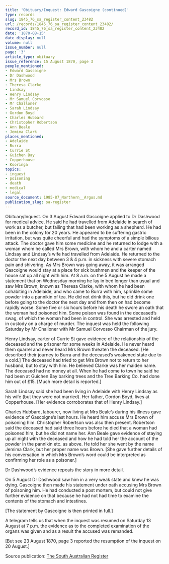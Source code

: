 ```yaml
---
title: 'Obituary/Inquest: Edward Gascoigne (continued)'
type: records
slug: 1845_76_sa_register_content_23482
url: /records/1845_76_sa_register_content_23482/
record_id: 1845_76_sa_register_content_23482
date: '1870-08-15'
date_display: null
volume: null
issue_number: null
page: '3'
article_type: obituary
issue_reference: 15 August 1870, page 3
people_mentioned:
- Edward Gascoigne
- Dr Dashwood
- Mrs Brown
- Theresa Clarke
- Lindsay
- Henry Lindsay
- Mr Samuel Corvosso
- Mr Challoner
- Sarah Lindsay
- Gordon Boyd
- Charles Hubbard
- Christopher Robertson
- Ann Beale
- Jemima Clark
places_mentioned:
- Adelaide
- Burra
- Currie St
- Guichen Bay
- Copperhouse
- Kooringa
topics:
- inquest
- poisoning
- death
- medical
- legal
source_document: 1985-87_Northern__Argus.md
publication_slug: sa-register
---
```


Obituary/Inquest.  On 3 August Edward Gascoigne applied to Dr Dashwood for medical advice.  He said he had travelled from Adelaide in search of work as a butcher, but failing that had been working as a shepherd.  He had been in the colony for 20 years.  He appeared to be suffering gastric irritation, but was quite cheerful and had the symptoms of a simple bilious attack.  The doctor gave him some medicine and he returned to lodge with a woman whom he called Mrs Brown, with whom he and a carter named Lindsay and Lindsay’s wife had travelled from Adelaide.  He returned to the doctor the next day between 3 & 4 p.m. in sickness with severe stomach pain and shivering.  As Mrs Brown was going away, it was arranged Gascoigne would stay at a place for sick bushmen and the keeper of the house sat up all night with him.  At 8 a.m. on the 5 August he made a statement that on Wednesday morning he lay in bed longer than usual and saw Mrs Brown, known as Theresa Clarke, with whom he had been cohabiting in Adelaide, and who came to Burra with him, sprinkle some powder into a pannikin of tea.  He did not drink this, but he did drink one before going to the doctor the next day and from then on had become rapidly worse.  Some five or six hours before his death he swore an oath that the woman had poisoned him.  Some poison was found in the deceased’s swag, of which the woman had been in control.  She was arrested and held in custody on a charge of murder.  The inquest was held the following Saturday by Mr Challoner with Mr Samuel Corvosso Chairman of the jury.

Henry Lindsay, carter of Currie St gave evidence of the relationship of the deceased and the prisoner for some weeks in Adelaide.  He never heard them quarrel and never heard Mrs Brown threaten the deceased.  [He described their journey to Burra and the deceased’s weakened state due to a cold.]  The deceased had tried to get Mrs Brown not to return to her husband, but to stay with him.  He believed Clarke was her maiden name.  The deceased had no money at all.  When he had come to town he said he had been at Guichen Bay barking trees and the Tree Barking Co. had done him out of £15.  [Much more detail is reported.]

Sarah Lindsay said she had been living in Adelaide with Henry Lindsay as his wife (but they were not married).  Her father, Gordon Boyd, lives at Copperhouse.  [Her evidence corroborates that of Henry Lindsay.]

Charles Hubbard, labourer, now living at Mrs Beale’s during his illness gave evidence of Gascoigne’s last hours.  He heard him accuse Mrs Brown of poisoning him.  Christopher Robertson was also then present.  Robertson said the deceased had said three hours before he died that a woman had poisoned him, but he did not name her.  Ann Beale gave evidence of staying up all night with the deceased and how he had told her the account of the powder in the pannikin etc. as above.  He told her she went by the name Jemima Clark, but her proper name was Brown.  [She gave further details of his conversation in which Mrs Brown’s word could be interpreted as confirming her role as a poisoner.]

Dr Dashwood’s evidence repeats the story in more detail.

On 5 August Dr Dashwood saw him in a very weak state and knew he was dying.  Gascoigne then made his statement under oath accusing Mrs Brown of poisoning him.  He had conducted a post mortem, but could not give further evidence on that because he had not had time to examine the contents of the stomach and intestines.

[The statement by Gascoigne is then printed in full.]

A telegram tells us that when the inquest was resumed on Saturday 13 August at 7 p.m. the evidence as to the completed examination of the organs was given and as a result the accused was remanded.

[But see 23 August 1870, page 3 reported the resumption of the inquest on 20 August.]

Source publication: [The South Australian Register](/publications/sa-register/)

